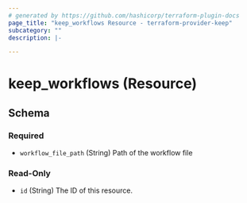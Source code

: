 ```yaml
---
# generated by https://github.com/hashicorp/terraform-plugin-docs
page_title: "keep_workflows Resource - terraform-provider-keep"
subcategory: ""
description: |-

---
```


# keep_workflows (Resource)





<!-- schema generated by tfplugindocs -->
## Schema

### Required

- `workflow_file_path` (String) Path of the workflow file

### Read-Only

- `id` (String) The ID of this resource.
